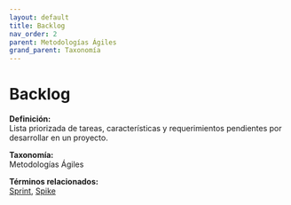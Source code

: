 ```yaml
---
layout: default
title: Backlog
nav_order: 2
parent: Metodologías Ágiles
grand_parent: Taxonomía
---
```


# Backlog

**Definición:**  
Lista priorizada de tareas, características y requerimientos pendientes por desarrollar en un proyecto.

**Taxonomía:**  
Metodologías Ágiles

**Términos relacionados:**  
[Sprint](https://maleniski.github.io/diccionario-angl-tec-mx/docs/taxonomia/metodologías-ágiles/sprint.html), [Spike](https://maleniski.github.io/diccionario-angl-tec-mx/docs/taxonomia/metodologías-ágiles/spike.html)
